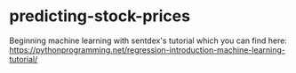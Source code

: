 # predicting-stock-prices
Beginning machine learning with sentdex's tutorial which you can find here: https://pythonprogramming.net/regression-introduction-machine-learning-tutorial/
